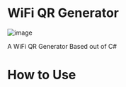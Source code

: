 # WiFi QR Generator

![image](https://user-images.githubusercontent.com/110330524/209289682-50985a2f-5ff6-4a26-9ead-25918cb438c4.png)

A WiFi QR Generator Based out of C#

# How to Use
